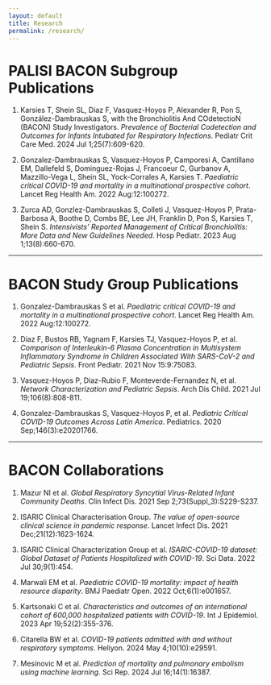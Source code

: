 ```yaml
---
layout: default
title: Research
permalink: /research/
---
```


# PALISI BACON Subgroup Publications

1. Karsies T, Shein SL, Diaz F, Vasquez-Hoyos P, Alexander R, Pon S, González-Dambrauskas S, with the Bronchiolitis And COdetectioN (BACON) Study Investigators. *Prevalence of Bacterial Codetection and Outcomes for Infants Intubated for Respiratory Infections*. Pediatr Crit Care Med. 2024 Jul 1;25(7):609-620.

2. Gonzalez-Dambrauskas S, Vasquez-Hoyos P, Camporesi A, Cantillano EM, Dallefeld S, Dominguez-Rojas J, Francoeur C, Gurbanov A, Mazzillo-Vega L, Shein SL, Yock-Corrales A, Karsies T. *Paediatric critical COVID-19 and mortality in a multinational prospective cohort*. Lancet Reg Health Am. 2022 Aug:12:100272.

3. Zurca AD, Gonzlez-Dambrauskas S, Colleti J, Vasquez-Hoyos P, Prata-Barbosa A, Boothe D, Combs BE, Lee JH, Franklin D, Pon S, Karsies T, Shein S. *Intensivists’ Reported Management of Critical Bronchiolitis: More Data and New Guidelines Needed*. Hosp Pediatr. 2023 Aug 1;13(8):660-670.

---

# BACON Study Group Publications

1. Gonzalez-Dambrauskas S et al. *Paediatric critical COVID-19 and mortality in a multinational prospective cohort*. Lancet Reg Health Am. 2022 Aug:12:100272.

2. Diaz F, Bustos RB, Yagnam F, Karsies TJ, Vasquez-Hoyos P, et al. *Comparison of Interleukin-6 Plasma Concentration in Multisystem Inflammatory Syndrome in Children Associated With SARS-CoV-2 and Pediatric Sepsis*. Front Pediatr. 2021 Nov 15:9:75083.

3. Vasquez-Hoyos P, Diaz-Rubio F, Monteverde-Fernandez N, et al. *Network Characterization and Pediatric Sepsis*. Arch Dis Child. 2021 Jul 19;106(8):808-811.

4. Gonzalez-Dambrauskas S, Vasquez-Hoyos P, et al. *Pediatric Critical COVID-19 Outcomes Across Latin America*. Pediatrics. 2020 Sep;146(3):e20201766.

---

# BACON Collaborations

1. Mazur NI et al. *Global Respiratory Syncytial Virus-Related Infant Community Deaths*. Clin Infect Dis. 2021 Sep 2;73(Suppl_3):S229-S237.

2. ISARIC Clinical Characterisation Group. *The value of open-source clinical science in pandemic response*. Lancet Infect Dis. 2021 Dec;21(12):1623-1624.

3. ISARIC Clinical Characterization Group et al. *ISARIC-COVID-19 dataset: Global Dataset of Patients Hospitalized with COVID-19*. Sci Data. 2022 Jul 30;9(1):454.

4. Marwali EM et al. *Paediatric COVID-19 mortality: impact of health resource disparity*. BMJ Paediatr Open. 2022 Oct;6(1):e001657.

5. Kartsonaki C et al. *Characteristics and outcomes of an international cohort of 600,000 hospitalized patients with COVID-19*. Int J Epidemiol. 2023 Apr 19;52(2):355-376.

6. Citarella BW et al. *COVID-19 patients admitted with and without respiratory symptoms*. Heliyon. 2024 May 4;10(10):e29591.

7. Mesinovic M et al. *Prediction of mortality and pulmonary embolism using machine learning*. Sci Rep. 2024 Jul 16;14(1):16387.

